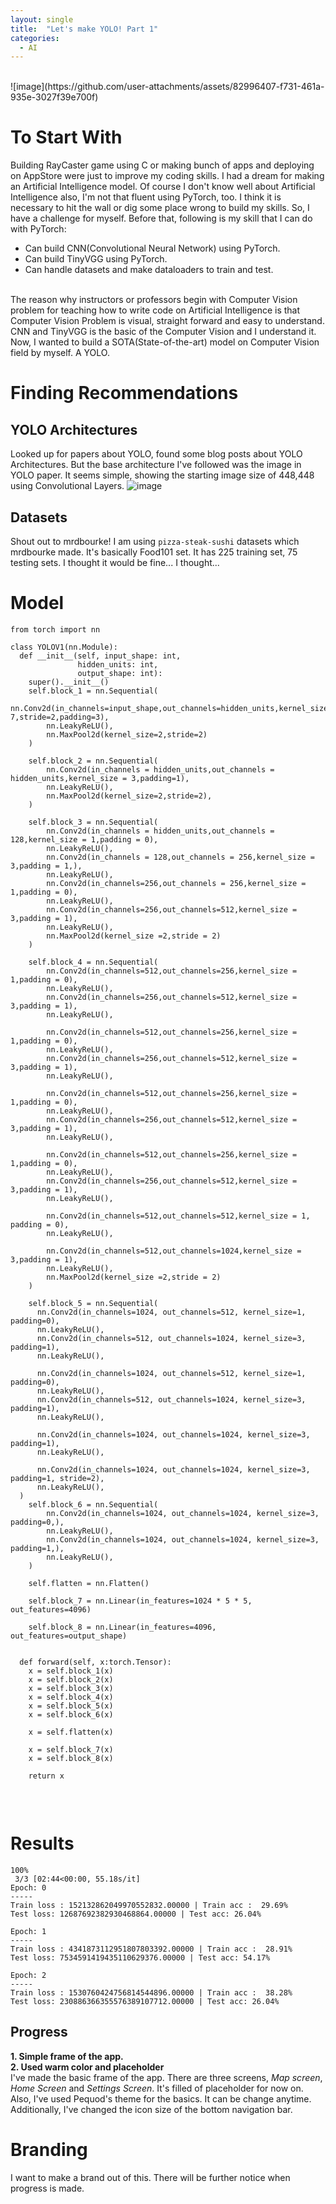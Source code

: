 ```yaml
---
layout: single
title:  "Let's make YOLO! Part 1"
categories:
  - AI
---
```


<br>
![image](https://github.com/user-attachments/assets/82996407-f731-461a-935e-3027f39e700f)

# To Start With
Building RayCaster game using C or making bunch of apps and deploying on AppStore were just to improve my coding skills. I had a dream for making an Artificial Intelligence model. Of course I don't know well about Artificial Intelligence also, I'm not that fluent using PyTorch, too. I think it is necessary to hit the wall or dig some place wrong to build my skills. So, I have a challenge for myself. Before that, following is my skill that I can do with PyTorch: <br>
* Can build CNN(Convolutional Neural Network) using PyTorch.
* Can build TinyVGG using PyTorch.
* Can handle datasets and make dataloaders to train and test.
<br>
The reason why instructors or professors begin with Computer Vision problem for teaching how to write code on Artificial Intelligence is that Computer Vision Problem is visual, straight forward and easy to understand. CNN and TinyVGG is the basic of the Computer Vision and I understand it. Now, I wanted to build a SOTA(State-of-the-art) model on Computer Vision field by myself. A YOLO.
<br>

# Finding Recommendations
## YOLO Architectures
Looked up for papers about YOLO, found some blog posts about YOLO Architectures. But the base architecture I've followed was the image in YOLO paper. It seems simple, showing the starting image size of 448,448 using Convolutional Layers.
![image](https://github.com/user-attachments/assets/ed55c98e-ef96-45e6-9488-5409262cd48e)

## Datasets
Shout out to mrdbourke! I am using `pizza-steak-sushi` datasets which mrdbourke made. It's basically Food101 set. It has 225 training set, 75 testing sets. I thought it would be fine... I thought...
<br>

# Model

```
from torch import nn

class YOLOV1(nn.Module):
  def __init__(self, input_shape: int,
               hidden_units: int,
               output_shape: int):
    super().__init__()
    self.block_1 = nn.Sequential(
        nn.Conv2d(in_channels=input_shape,out_channels=hidden_units,kernel_size= 7,stride=2,padding=3),
        nn.LeakyReLU(),
        nn.MaxPool2d(kernel_size=2,stride=2)
    )

    self.block_2 = nn.Sequential(
        nn.Conv2d(in_channels = hidden_units,out_channels = hidden_units,kernel_size = 3,padding=1),
        nn.LeakyReLU(),
        nn.MaxPool2d(kernel_size=2,stride=2),
    )

    self.block_3 = nn.Sequential(
        nn.Conv2d(in_channels = hidden_units,out_channels = 128,kernel_size = 1,padding = 0),
        nn.LeakyReLU(),
        nn.Conv2d(in_channels = 128,out_channels = 256,kernel_size = 3,padding = 1,),
        nn.LeakyReLU(),
        nn.Conv2d(in_channels=256,out_channels = 256,kernel_size = 1,padding = 0),
        nn.LeakyReLU(),
        nn.Conv2d(in_channels=256,out_channels=512,kernel_size = 3,padding = 1),
        nn.LeakyReLU(),
        nn.MaxPool2d(kernel_size =2,stride = 2)
    )

    self.block_4 = nn.Sequential(
        nn.Conv2d(in_channels=512,out_channels=256,kernel_size = 1,padding = 0),
        nn.LeakyReLU(),
        nn.Conv2d(in_channels=256,out_channels=512,kernel_size = 3,padding = 1),
        nn.LeakyReLU(),

        nn.Conv2d(in_channels=512,out_channels=256,kernel_size = 1,padding = 0),
        nn.LeakyReLU(),
        nn.Conv2d(in_channels=256,out_channels=512,kernel_size = 3,padding = 1),
        nn.LeakyReLU(),

        nn.Conv2d(in_channels=512,out_channels=256,kernel_size = 1,padding = 0),
        nn.LeakyReLU(),
        nn.Conv2d(in_channels=256,out_channels=512,kernel_size = 3,padding = 1),
        nn.LeakyReLU(),

        nn.Conv2d(in_channels=512,out_channels=256,kernel_size = 1,padding = 0),
        nn.LeakyReLU(),
        nn.Conv2d(in_channels=256,out_channels=512,kernel_size = 3,padding = 1),
        nn.LeakyReLU(),

        nn.Conv2d(in_channels=512,out_channels=512,kernel_size = 1, padding = 0),
        nn.LeakyReLU(),

        nn.Conv2d(in_channels=512,out_channels=1024,kernel_size = 3,padding = 1),
        nn.LeakyReLU(),
        nn.MaxPool2d(kernel_size =2,stride = 2)
    )

    self.block_5 = nn.Sequential(
      nn.Conv2d(in_channels=1024, out_channels=512, kernel_size=1, padding=0),
      nn.LeakyReLU(),
      nn.Conv2d(in_channels=512, out_channels=1024, kernel_size=3, padding=1),
      nn.LeakyReLU(),

      nn.Conv2d(in_channels=1024, out_channels=512, kernel_size=1, padding=0),
      nn.LeakyReLU(),
      nn.Conv2d(in_channels=512, out_channels=1024, kernel_size=3, padding=1),
      nn.LeakyReLU(),

      nn.Conv2d(in_channels=1024, out_channels=1024, kernel_size=3, padding=1),
      nn.LeakyReLU(),

      nn.Conv2d(in_channels=1024, out_channels=1024, kernel_size=3, padding=1, stride=2),
      nn.LeakyReLU(),
  )
    self.block_6 = nn.Sequential(
        nn.Conv2d(in_channels=1024, out_channels=1024, kernel_size=3, padding=0,),
        nn.LeakyReLU(),
        nn.Conv2d(in_channels=1024, out_channels=1024, kernel_size=3, padding=1,),
        nn.LeakyReLU(),
    )

    self.flatten = nn.Flatten()

    self.block_7 = nn.Linear(in_features=1024 * 5 * 5, out_features=4096)

    self.block_8 = nn.Linear(in_features=4096, out_features=output_shape)


  def forward(self, x:torch.Tensor):
    x = self.block_1(x)
    x = self.block_2(x)
    x = self.block_3(x)
    x = self.block_4(x)
    x = self.block_5(x)
    x = self.block_6(x) 

    x = self.flatten(x)

    x = self.block_7(x)
    x = self.block_8(x)

    return x


```
<br>

# Results
```
100%
 3/3 [02:44<00:00, 55.18s/it]
Epoch: 0
-----
Train loss : 152132862049970552832.00000 | Train acc :  29.69%
Test loss: 12687692382930468864.00000 | Test acc: 26.04% 

Epoch: 1
-----
Train loss : 4341873112951807803392.00000 | Train acc :  28.91%
Test loss: 7534591419435110629376.00000 | Test acc: 54.17% 

Epoch: 2
-----
Train loss : 1530760424756814544896.00000 | Train acc :  38.28%
Test loss: 230886366355576389107712.00000 | Test acc: 26.04% 
```

## Progress
**1. Simple frame of the app.** <br>
**2. Used warm color and placeholder** <br>
I've made the basic frame of the app. There are three screens, *Map screen*, *Home Screen* and *Settings Screen*. It's filled of placeholder for now on. Also, I've used Pequod's theme for the basics. It can be change anytime. Additionally, I've changed the icon size of the bottom navigation bar.
<br>

# Branding
I want to make a brand out of this. There will be further notice when progress is made.



